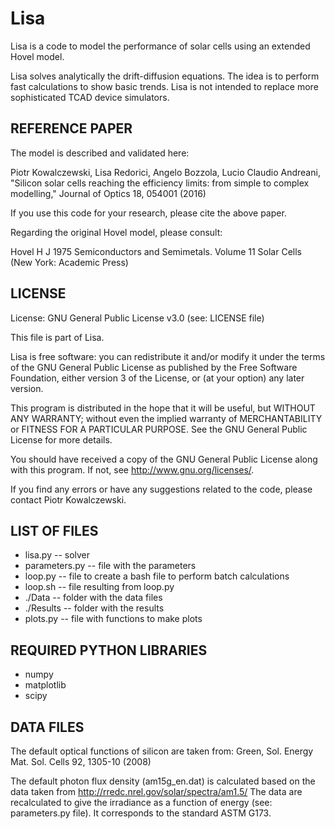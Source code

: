 # Lisa

Lisa is a code to model the performance of solar cells using an extended Hovel model.

Lisa solves analytically the drift-diffusion equations.
The idea is to perform fast calculations to show basic trends. 
Lisa is not intended to replace more sophisticated TCAD device simulators.

## REFERENCE PAPER

The model is described and validated here:
 
Piotr Kowalczewski, Lisa Redorici, Angelo Bozzola, Lucio Claudio Andreani,
"Silicon solar cells reaching the efficiency limits: from simple to complex modelling,"
Journal of Optics 18, 054001 (2016)

If you use this code for your research, please cite the above paper.

Regarding the original Hovel model, please consult:

Hovel H J 1975 Semiconductors and Semimetals. Volume 11
Solar Cells (New York: Academic Press) 

## LICENSE

License: GNU General Public License v3.0 (see: LICENSE file)

This file is part of Lisa.

Lisa is free software: you can redistribute it and/or modify
it under the terms of the GNU General Public License as published by
the Free Software Foundation, either version 3 of the License, or
(at your option) any later version.

This program is distributed in the hope that it will be useful,
but WITHOUT ANY WARRANTY; without even the implied warranty of
MERCHANTABILITY or FITNESS FOR A PARTICULAR PURPOSE.  See the
GNU General Public License for more details.

You should have received a copy of the GNU General Public License
along with this program.  If not, see <http://www.gnu.org/licenses/>.

If you find any errors or have any suggestions related to the code, please contact Piotr Kowalczewski.

## LIST OF FILES

- lisa.py -- solver
- parameters.py -- file with the parameters
- loop.py -- file to create a bash file to perform batch calculations
- loop.sh -- file resulting from loop.py 
- ./Data -- folder with the data files
- ./Results -- folder with the results
- plots.py -- file with functions to make plots

## REQUIRED PYTHON LIBRARIES

- numpy
- matplotlib
- scipy

## DATA FILES

The default optical functions of silicon are taken from:
Green, Sol. Energy Mat. Sol. Cells 92, 1305-10 (2008)

The default photon flux density (am15g_en.dat) is calculated based on the data taken from http://rredc.nrel.gov/solar/spectra/am1.5/
The data are recalculated to give the irradiance as a function of energy (see: parameters.py file).
It corresponds to the standard ASTM G173.
